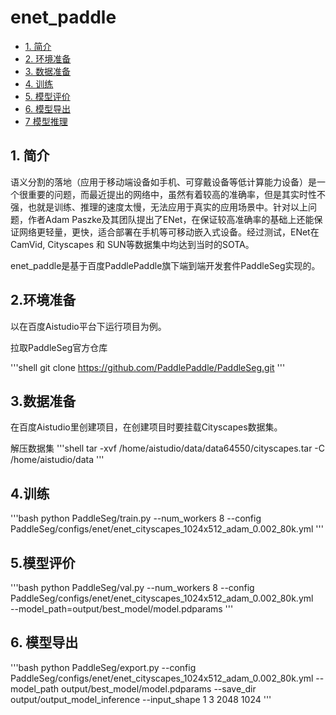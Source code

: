 # enet_paddle
* [1. 简介](#简介)
* [2. 环境准备](#环境准备)
* [3. 数据准备](#数据准备)
* [4. 训练](#训练)
* [5. 模型评价](#模型评价)
* [6. 模型导出](#模型导出)
* [7 模型推理](#模型推理)

<a name="简介"></a>

## 1. 简介

语义分割的落地（应用于移动端设备如手机、可穿戴设备等低计算能力设备）是一个很重要的问题，而最近提出的网络中，虽然有着较高的准确率，但是其实时性不强，也就是训练、推理的速度太慢，无法应用于真实的应用场景中。针对以上问题，作者Adam Paszke及其团队提出了ENet，在保证较高准确率的基础上还能保证网络更轻量，更快，适合部署在手机等可移动嵌入式设备。经过测试，ENet在CamVid, Cityscapes 和 SUN等数据集中均达到当时的SOTA。

enet_paddle是基于百度PaddlePaddle旗下端到端开发套件PaddleSeg实现的。

<a name="环境准备"></a>

## 2.环境准备
以在百度Aistudio平台下运行项目为例。

拉取PaddleSeg官方仓库

'''shell
git clone https://github.com/PaddlePaddle/PaddleSeg.git
'''

<a name="数据准备"></a>

## 3.数据准备

在百度Aistudio里创建项目，在创建项目时要挂载Cityscapes数据集。

解压数据集
'''shell
tar -xvf /home/aistudio/data/data64550/cityscapes.tar -C /home/aistudio/data
'''

<a name="训练"></a>

## 4.训练

'''bash
python PaddleSeg/train.py --num_workers 8 --config PaddleSeg/configs/enet/enet_cityscapes_1024x512_adam_0.002_80k.yml
'''

<a name="模型评价"></a>

## 5.模型评价

'''bash
python PaddleSeg/val.py --num_workers 8 --config PaddleSeg/configs/enet/enet_cityscapes_1024x512_adam_0.002_80k.yml \
--model_path=output/best_model/model.pdparams
'''

<a name="模型导出"></a>

## 6. 模型导出

'''bash
python PaddleSeg/export.py --config PaddleSeg/configs/enet/enet_cityscapes_1024x512_adam_0.002_80k.yml --model_path output/best_model/model.pdparams --save_dir output/output_model_inference --input_shape 1 3 2048 1024
'''
